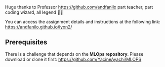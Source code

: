 Huge thanks to Professor https://github.com/andfanilo part teacher, part coding wizard, all legend 🧙‍♂️ 
 
You can access the assignment details and instructions at the following link: https://andfanilo.github.io/lyon2/

## Prerequisites

There is a challenge that depends on the **MLOps repository**. Please download or clone it first: https://github.com/YacineAyachi/MLOPS
